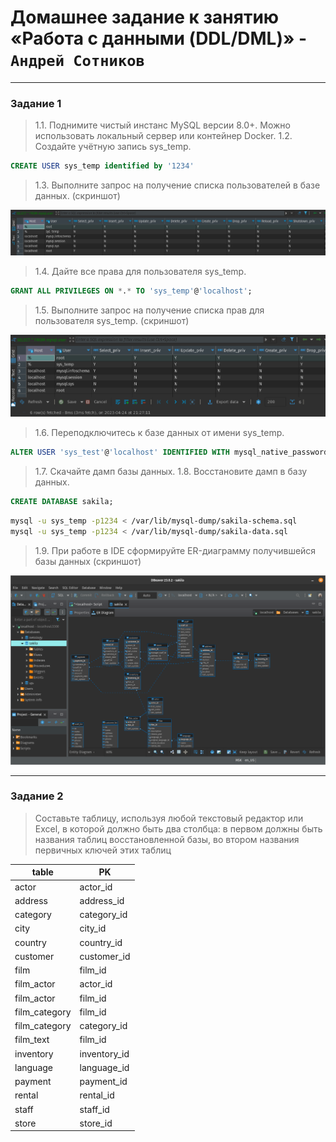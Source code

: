 # Домашнее задание к занятию «Работа с данными (DDL/DML)» - `Андрей Сотников`

---

### Задание 1

> 1.1. Поднимите чистый инстанс MySQL версии 8.0+. Можно использовать локальный сервер или контейнер Docker.
> 1.2. Создайте учётную запись sys_temp.  

``` sql
CREATE USER sys_temp identified by '1234'
```

> 1.3. Выполните запрос на получение списка пользователей в базе данных. (скриншот)

![Alt text](img/nopriv.png)

> 1.4. Дайте все права для пользователя sys_temp.

``` sql
GRANT ALL PRIVILEGES ON *.* TO 'sys_temp'@'localhost';
```

> 1.5. Выполните запрос на получение списка прав для пользователя sys_temp. (скриншот)

![Alt text](img/allpriv.png)

> 1.6. Переподключитесь к базе данных от имени sys_temp.

``` sql
ALTER USER 'sys_test'@'localhost' IDENTIFIED WITH mysql_native_password BY '1234';
```

> 1.7. Cкачайте дамп базы данных.
> 1.8. Восстановите дамп в базу данных.

``` sql
CREATE DATABASE sakila;
```

``` sh
mysql -u sys_temp -p1234 < /var/lib/mysql-dump/sakila-schema.sql
mysql -u sys_temp -p1234 < /var/lib/mysql-dump/sakila-data.sql
```

> 1.9. При работе в IDE сформируйте ER-диаграмму получившейся базы данных (скриншот)

![Alt text](img/diagram.png)

---

### Задание 2

> Составьте таблицу, используя любой текстовый редактор или Excel, в которой должно быть два столбца: в первом должны быть названия таблиц восстановленной базы, во втором названия первичных ключей этих таблиц

| table | PK |
| --- | --- |
| actor | actor_id |
| address | address_id |
| category | category_id |
| city | city_id |
| country | country_id |
| customer | customer_id |
| film | film_id |
| film_actor | actor_id |
| film_actor | film_id |
| film_category | film_id |
| film_category | category_id |
| film_text | film_id |
| inventory | inventory_id |
| language | language_id |
| payment | payment_id |
| rental | rental_id |
| staff | staff_id |
| store | store_id |
